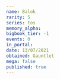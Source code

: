 ```yaml
---
name: Balok
rarity: 5
series: tos
memory_alpha:
bigbook_tier: -1
events: 0
in_portal:
date: 13/07/2021
obtained: Gauntlet
mega: false
published: true
---
```



